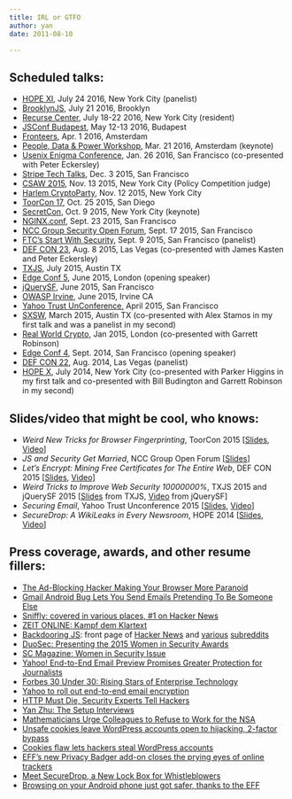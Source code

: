 ```yaml
---
title: IRL or GTFO
author: yan
date: 2011-08-10

---
```

## Scheduled talks:

  * [HOPE XI](https://xi.hope.net/schedule.html), July 24 2016, New York City (panelist)
  * [BrooklynJS](http://brooklynjs.com/), July 21 2016, Brooklyn
  * <a href="https://www.recurse.com/" target="_blank">Recurse Center</a>, July 18-22 2016, New York City (resident)
  * <a href="http://jsconfbp.com/" target="_blank">JSConf Budapest</a>, May 12-13 2016, Budapest
  * <a href="https://fronteers.nl/congres/2016-spring" target="_blank">Fronteers</a>, Apr. 1 2016, Amsterdam
  * <a href="http://gr1p.org/en/projects/people-data-power/calendar-people-data-power/" target="_blank">People, Data & Power Workshop</a>, Mar. 21 2016, Amsterdam (keynote)
  * [Usenix Enigma Conference,][1] Jan. 26 2016, San Francisco (co-presented with Peter Eckersley)
  * <a href="https://stripe.com/events/tech-talks-front-end" target="_blank">Stripe Tech Talks</a>, Dec. 3 2015, San Francisco
  * [CSAW 2015][2], Nov. 13 2015, New York City (Policy Competition judge)
  * [Harlem CryptoParty][3], Nov. 12 2015, New York City
  * [ToorCon 17][4], Oct. 25 2015, San Diego
  * [SecretCon][5], Oct. 9 2015, New York City (keynote)
  * [NGINX.conf][6], Sept. 23 2015, San Francisco
  * [NCC Group Security Open Forum][7], Sept. 17 2015, San Francisco
  * [FTC&#8217;s Start With Security][8], Sept. 9 2015, San Francisco (panelist)
  * [DEF CON 23][9], Aug. 8 2015, Las Vegas (co-presented with James Kasten and Peter Eckersley)
  * [TXJS][10], July 2015, Austin TX
  * [Edge Conf 5][11], June 2015, London (opening speaker)
  * [jQuerySF][12], June 2015, San Francisco
  * [OWASP Irvine][13], June 2015, Irvine CA
  * [Yahoo Trust UnConference,][14] April 2015, San Francisco
  * [SXSW][15], March 2015, Austin TX (co-presented with Alex Stamos in my first talk and was a panelist in my second)
  * [Real World Crypto][16], Jan 2015, London (co-presented with Garrett Robinson)
  * [Edge Conf 4][17], Sept. 2014, San Francisco (opening speaker)
  * [DEF CON 22][18], Aug. 2014, Las Vegas (panelist)
  * [HOPE X][19], July 2014, New York City (co-presented with Parker Higgins in my first talk and co-presented with Bill Budington and Garrett Robinson in my second)

## Slides/video that might be cool, who knows:

  * _Weird New Tricks for Browser Fingerprinting_, ToorCon 2015 [[Slides][20], [Video][21]]
  * _JS and Security Get Married_, NCC Group Open Forum [[Slides][22]]
  * _Let&#8217;s Encrypt: Mining Free Certificates for The Entire Web_, DEF CON 2015 [[Slides][23], [Video][24]]
  * _Weird Tricks to Improve Web Security 10000000%_, TXJS 2015 and jQuerySF 2015 [[Slides][25] from TXJS, [Video][26] from jQuerySF]
  * _Securing Email_, Yahoo Trust Unconference 2015 [[Slides][27], [Video][28]]
  * _SecureDrop: A WikiLeaks in Every Newsroom_, HOPE 2014 [[Slides][29], [Video][30]]

## Press coverage, awards, and other resume fillers:

  * [The Ad-Blocking Hacker Making Your Browser More Paranoid][31]
  * <a href="https://motherboard.vice.com/read/gmail-android-app-bug-lets-you-send-emails-pretending-to-be-someone-else" target="_blank">Gmail Android Bug Lets You Send Emails Pretending To Be Someone Else</a>
  * <a href="https://motherboard.vice.com/read/gmail-android-app-bug-lets-you-send-emails-pretending-to-be-someone-else" target="_blank">Sniffly: covered in various places, #1 on Hacker News</a>
  * [ZEIT ONLINE: Kampf dem Klartext][32]
  * [Backdooring JS][33]: front page of [Hacker News][34] and [various][35] [subreddits][36]
  * [DuoSec: Presenting the 2015 Women in Security Awards][37]
  * [SC Magazine: Women in Security Issue][38]
  * [Yahoo! End-to-End Email Preview Promises Greater Protection for Journalists][39]
  * [Forbes 30 Under 30: Rising Stars of Enterprise Technology][40]
  * [Yahoo to roll out end-to-end email encryption][41]
  * [HTTP Must Die, Security Experts Tell Hackers][42]
  * [Yan Zhu: The Setup Interviews][43]
  * [Mathematicians Urge Colleagues to Refuse to Work for the NSA][44]
  * [Unsafe cookies leave WordPress accounts open to hijacking, 2-factor bypass][45]
  * [Cookies flaw lets hackers steal WordPress accounts][46]
  * [EFF&#8217;s new Privacy Badger add-on closes the prying eyes of online trackers][47]
  * [Meet SecureDrop, a New Lock Box for Whistleblowers][48]
  * [Browsing on your Android phone just got safer, thanks to the EFF][49]

 [1]: https://www.usenix.org/conference/enigma2016
 [2]: https://csaw.engineering.nyu.edu/agenda
 [3]: http://www.meetup.com/New-York-Cryptoparty-Network/events/226608938/
 [4]: http://sandiego.toorcon.net/
 [5]: https://secretcon.com/
 [6]: https://www.nginx.com/nginxconf/
 [7]: http://www.meetup.com/NCCOpenForumSF/
 [8]: https://www.ftc.gov/news-events/events-calendar/2015/09/start-security-san-francisco
 [9]: https://www.defcon.org/html/defcon-23/dc-23-index.html
 [10]: https://2015.texasjavascript.com/
 [11]: https://edgeconf.com/2015-london
 [12]: http://jquerysf.com/
 [13]: http://www.meetup.com/OWASP-OC/events/223155692/
 [14]: http://yahoo.tumblr.com/post/114501068334/announcing-the-yahoo-trust-unconference
 [15]: http://www.sxsw.com/interactive
 [16]: http://www.realworldcrypto.com/rwc2015
 [17]: https://edgeconf.com/2014-sf
 [18]: https://www.defcon.org/html/defcon-22/dc-22-index.html
 [19]: http://x.hope.net/
 [20]: https://zyan.scripts.mit.edu/presentations/toorcon2015.pdf
 [21]: https://www.youtube.com/watch?v=kk2GkZv6Wjs
 [22]: https://zyan.scripts.mit.edu/presentations/ncc2015.pdf
 [23]: https://zyan.scripts.mit.edu/presentations/defcon2015.pdf
 [24]: https://youtu.be/Ya6t8nMclos
 [25]: https://zyan.scripts.mit.edu/presentations/txjs2015.pdf
 [26]: https://www.youtube.com/watch?v=Zlx4wOIejF4
 [27]: https://zyan.scripts.mit.edu/presentations/trust_unconference.html
 [28]: http://yahoopolicy.tumblr.com/post/118198174688/miss-the-yahoo-trust-unconference-check-out-the
 [29]: https://freedom.press/securedrop-files/HOPEX.pdf
 [30]: https://www.youtube.com/watch?v=vkd4cLPRG7Q
 [31]: http://www.wired.com/2016/05/meet-ad-blocking-hacker-making-browser-paranoid/
 [32]: http://www.zeit.de/digital/datenschutz/2015-09/verschluesselung-yahoo-eff-yan-zhu
 [33]: https://zyan.scripts.mit.edu/blog/backdooring-js/
 [34]: https://news.ycombinator.com/item?id=10107833
 [35]: https://www.reddit.com/r/netsec/comments/3i6hjr/backdooring_your_javascript_using_minifier_bugs/
 [36]: https://www.reddit.com/r/programming/comments/3i7k4a/backdooring_your_javascript_using_minifier_bugs/
 [37]: https://www.duosecurity.com/women-in-security
 [38]: http://www.scmagazine.com/women-in-it-security-women-to-watch/article/421397/5/
 [39]: https://cpj.org/blog/2015/03/yahoo-end-to-end-email-preview-brings-promise-of-g.php
 [40]: http://www.forbes.com/sites/bruceupbin/2015/01/05/meet-the-30-under-30-rising-stars-in-enterprise-technology/
 [41]: https://www.washingtonpost.com/news/the-switch/wp/2014/08/07/yahoo-to-role-out-end-to-end-encryption-option-for-all-yahoo-mail-users-in-2015/
 [42]: http://www.tomsguide.com/us/http-must-die,news-19188.html
 [43]: https://usesthis.com/interviews/yan.zhu/
 [44]: http://www.forbes.com/sites/kashmirhill/2014/06/05/mathematicians-urge-colleagues-to-refuse-to-work-for-the-nsa/
 [45]: http://arstechnica.com/security/2014/05/unsafe-cookies-leave-wordpress-accounts-open-to-hijacking-2-factor-bypass/
 [46]: http://www.scmagazineuk.com/cookies-flaw-lets-hackers-steal-wordpress-accounts/article/348554/
 [47]: http://www.pcworld.com/article/2150823/eff-introduces-privacy-badger-to-destroy-third-party-tracking-online.html
 [48]: http://business.time.com/2013/10/15/meet-the-nsa-proof-drop-box-for-whistleblowers/
 [49]: http://www.engadget.com/2014/02/05/firefox-for-android-https-everywhere/
